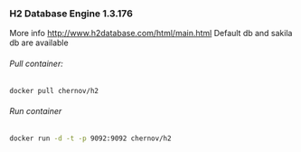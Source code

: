 ### H2 Database Engine 1.3.176
More info http://www.h2database.com/html/main.html
Default db and sakila db are available
###### Pull container:
```bash
docker pull chernov/h2
```
###### Run container
```bash
docker run -d -t -p 9092:9092 chernov/h2
```
